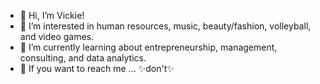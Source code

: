 - 👋 Hi, I’m Vickie!
- 👀 I’m interested in human resources, music, beauty/fashion, volleyball, and video games.
- 🌱 I’m currently learning about entrepreneurship, management, consulting, and data analytics.
- 💞️ If you want to reach me ... ✨don't✨

<!---
vicstu02/vicstu02 is a ✨ special ✨ repository because its `README.md` (this file) appears on your GitHub profile.
You can click the Preview link to take a look at your changes.
--->
